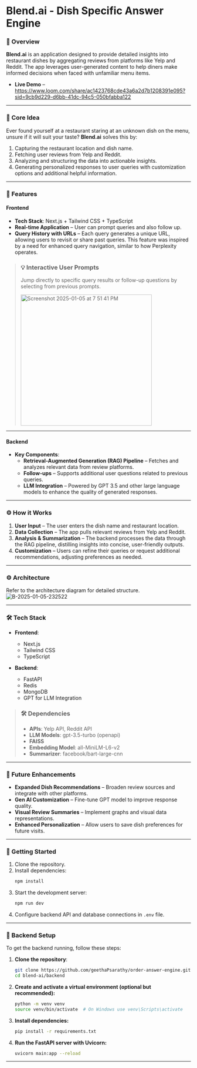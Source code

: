 # Blend.ai - Dish Specific Answer Engine  

### 🥘 Overview  
**Blend.ai** is an application designed to provide detailed insights into restaurant dishes by aggregating reviews from platforms like Yelp and Reddit. The app leverages user-generated content to help diners make informed decisions when faced with unfamiliar menu items.  

- **Live Demo** – https://www.loom.com/share/ac1423768cde43a6a2d7b1208391e095?sid=9cb9d229-d6bb-41dc-94c5-050bfabba122

---

### 🎯 Core Idea  
Ever found yourself at a restaurant staring at an unknown dish on the menu, unsure if it will suit your taste? **Blend.ai** solves this by:  
1. Capturing the restaurant location and dish name.  
2. Fetching user reviews from Yelp and Reddit.  
3. Analyzing and structuring the data into actionable insights.  
4. Generating personalized responses to user queries with customization options and additional helpful information.  

---

### 🚀 Features  

#### **Frontend**  
- **Tech Stack**: Next.js + Tailwind CSS + TypeScript  
- **Real-time Application** – User can prompt queries and also follow up.  
- **Query History with URLs** – Each query generates a unique URL, allowing users to revisit or share past queries. This feature was inspired by a need for enhanced query navigation, similar to how Perplexity operates.  

> ### 💡 **Interactive User Prompts**  
> Jump directly to specific query results or follow-up questions by selecting from previous prompts.  
>  
> <img width="357" alt="Screenshot 2025-01-05 at 7 51 41 PM" src="https://github.com/user-attachments/assets/5b8c7e06-59d3-4a34-b850-ff2f6173fa73" />  

---

#### **Backend**    
- **Key Components**:  
  - **Retrieval-Augmented Generation (RAG) Pipeline** – Fetches and analyzes relevant data from review platforms.  
  - **Follow-ups** – Supports additional user questions related to previous queries.  
  - **LLM Integration** – Powered by GPT 3.5 and other large language models to enhance the quality of generated responses.  

---

### ⚙️ How it Works  
1. **User Input** – The user enters the dish name and restaurant location.  
2. **Data Collection** – The app pulls relevant reviews from Yelp and Reddit.  
3. **Analysis & Summarization** – The backend processes the data through the RAG pipeline, distilling insights into concise, user-friendly outputs.  
4. **Customization** – Users can refine their queries or request additional recommendations, adjusting preferences as needed.  

---

### ⚙️ Architecture  
Refer to the architecture diagram for detailed structure.  
![B-2025-01-05-232522](https://github.com/user-attachments/assets/6aef7614-9b1c-4679-a825-661759f11bdb)  

---

### 🛠️ Tech Stack  
- **Frontend**:  
  - Next.js  
  - Tailwind CSS  
  - TypeScript  

- **Backend**:  
  - FastAPI  
  - Redis  
  - MongoDB  
  - GPT for LLM Integration  

> ### 🛠️ **Dependencies**  
> - **APIs**: Yelp API, Reddit API  
> - **LLM Models**: gpt-3.5-turbo (openapi)  
> - **FAISS**  
> - **Embedding Model**: all-MiniLM-L6-v2  
> - **Summarizer**: facebook/bart-large-cnn  

---

### 📄 Future Enhancements  
- **Expanded Dish Recommendations** – Broaden review sources and integrate with other platforms.  
- **Gen AI Customization** – Fine-tune GPT model to improve response quality.  
- **Visual Review Summaries** – Implement graphs and visual data representations.  
- **Enhanced Personalization** – Allow users to save dish preferences for future visits.  

---

### 📌 Getting Started  
1. Clone the repository.  
2. Install dependencies:  
   ```bash
   npm install
   ```  
3. Start the development server:  
   ```bash
   npm run dev
   ```  
4. Configure backend API and database connections in `.env` file.  

---

### 🚀 Backend Setup  
To get the backend running, follow these steps:  

1. **Clone the repository**:  
   ```bash
   git clone https://github.com/geethaPsarathy/order-answer-engine.git
   cd blend-ai/backend
   ```  

2. **Create and activate a virtual environment (optional but recommended):**  
   ```bash
   python -m venv venv
   source venv/bin/activate  # On Windows use venv\Scripts\activate
   ```  

3. **Install dependencies:**  
   ```bash
   pip install -r requirements.txt
   ```  

4. **Run the FastAPI server with Uvicorn:**  
   ```bash
   uvicorn main:app --reload
   ```  
---
